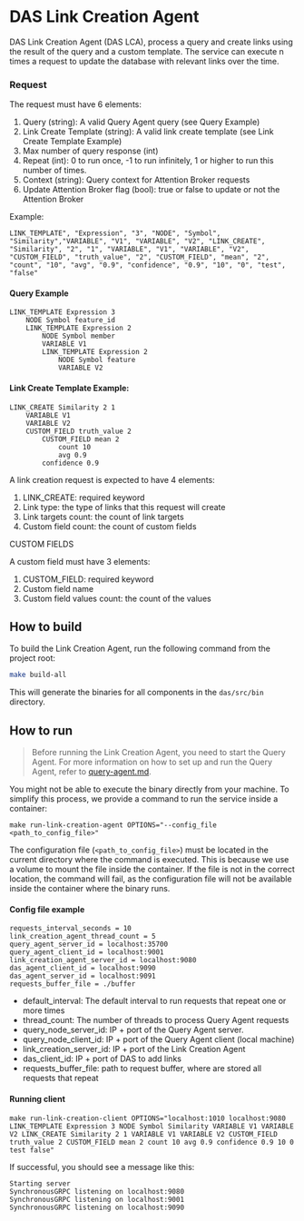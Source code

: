 # DAS Link Creation Agent


<!-- ![alt](doc/assets/das_link_creation_diagram.png.png) -->

DAS Link Creation Agent (DAS LCA), process a query and create links using the result of the query and a custom template. The service can execute n times a request to update the database with relevant links over the time.

### Request

The request must have 6 elements:
1. Query (string): A valid Query Agent query (see Query Example)
2. Link Create Template (string): A valid link create template (see Link Create Template Example)
3. Max number of query response (int)
4. Repeat (int): 0 to run once, -1 to run infinitely, 1 or higher to run this number of times.
5. Context (string): Query context for Attention Broker requests 
6. Update Attention Broker flag (bool): true or false to update or not the Attention Broker

Example:
```
LINK_TEMPLATE", "Expression", "3", "NODE", "Symbol", "Similarity","VARIABLE", "V1", "VARIABLE", "V2", "LINK_CREATE", "Similarity", "2", "1", "VARIABLE", "V1", "VARIABLE", "V2", "CUSTOM_FIELD", "truth_value", "2", "CUSTOM_FIELD", "mean", "2", "count", "10", "avg", "0.9", "confidence", "0.9", "10", "0", "test", "false"
```

#### Query Example

```
LINK_TEMPLATE Expression 3 
    NODE Symbol feature_id 
    LINK_TEMPLATE Expression 2 
        NODE Symbol member 
        VARIABLE V1 
        LINK_TEMPLATE Expression 2 
            NODE Symbol feature 
            VARIABLE V2
```

#### Link Create Template Example:

```
LINK_CREATE Similarity 2 1
    VARIABLE V1 
    VARIABLE V2
    CUSTOM_FIELD truth_value 2
        CUSTOM_FIELD mean 2
            count 10
            avg 0.9
        confidence 0.9
```
A link creation request is expected to have 4 elements:
1. LINK_CREATE: required keyword
2. Link type: the type of links that this request will create
3. Link targets count: the count of link targets
4. Custom field count: the count of custom fields

CUSTOM FIELDS

A custom field must have 3 elements:
1. CUSTOM_FIELD: required keyword
2. Custom field name
3. Custom field values count: the count of the values


## How to build

To build the Link Creation Agent, run the following command from the project root:

```bash
make build-all
```

This will generate the binaries for all components in the `das/src/bin` directory.

## How to run

> Before running the Link Creation Agent, you need to start the Query Agent. For more information on how to set up and run the Query Agent, refer to [query-agent.md](../query_engine/README.md).

You might not be able to execute the binary directly from your machine. To simplify this process, we provide a command to run the service inside a container:

```
make run-link-creation-agent OPTIONS="--config_file <path_to_config_file>"
```

The configuration file (`<path_to_config_file>`) must be located in the current directory where the command is executed. This is because we use a volume to mount the file inside the container. If the file is not in the correct location, the command will fail, as the configuration file will not be available inside the container where the binary runs.


#### Config file example

```
requests_interval_seconds = 10
link_creation_agent_thread_count = 5
query_agent_server_id = localhost:35700
query_agent_client_id = localhost:9001
link_creation_agent_server_id = localhost:9080
das_agent_client_id = localhost:9090
das_agent_server_id = localhost:9091
requests_buffer_file = ./buffer
```

* default_interval: The default interval to run requests that repeat one or more times
* thread_count: The number of threads to process Query Agent requests
* query_node_server_id: IP + port of the Query Agent server.
* query_node_client_id: IP + port of the Query Agent client (local machine)
* link_creation_server_id: IP + port of the Link Creation Agent
* das_client_id: IP + port of DAS to add links
* requests_buffer_file: path to request buffer, where are stored all requests that repeat


#### Running client

```
make run-link-creation-client OPTIONS="localhost:1010 localhost:9080 LINK_TEMPLATE Expression 3 NODE Symbol Similarity VARIABLE V1 VARIABLE V2 LINK_CREATE Similarity 2 1 VARIABLE V1 VARIABLE V2 CUSTOM_FIELD truth_value 2 CUSTOM_FIELD mean 2 count 10 avg 0.9 confidence 0.9 10 0 test false"
```

If successful, you should see a message like this:

```
Starting server
SynchronousGRPC listening on localhost:9080
SynchronousGRPC listening on localhost:9001
SynchronousGRPC listening on localhost:9090
```
